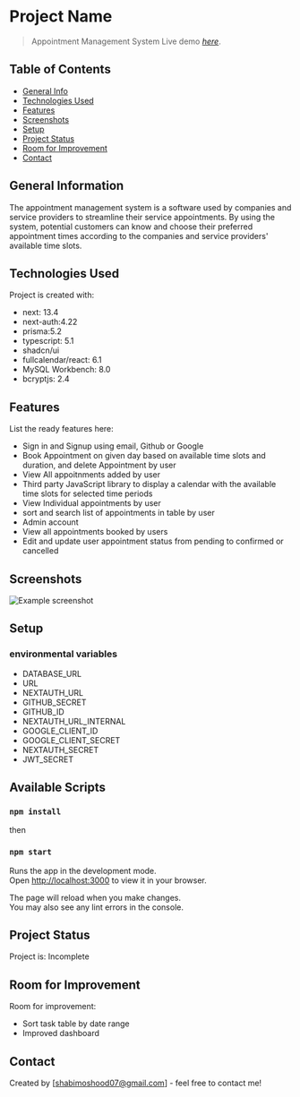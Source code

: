 # Project Name
> Appointment Management System
> Live demo [_here_](https://appointment-management-system-ten.vercel.app/).

## Table of Contents
* [General Info](#general-information)
* [Technologies Used](#technologies-used)
* [Features](#features)
* [Screenshots](#screenshots)
* [Setup](#setup)
* [Project Status](#project-status)
* [Room for Improvement](#room-for-improvement)
* [Contact](#contact)


## General Information
The appointment management system is a software used by companies and service providers to streamline their service appointments. By using the system, potential customers can know and choose their preferred appointment times according to the companies and service providers' available time slots. 



## Technologies Used
Project is created with:
* next: 13.4
* next-auth:4.22
* prisma:5.2
* typescript: 5.1
* shadcn/ui
* fullcalendar/react: 6.1
* MySQL Workbench: 8.0
* bcryptjs: 2.4


## Features
List the ready features here:
- Sign in and Signup using email, Github or Google
- Book Appointment on given day based on available time slots and duration, and delete Appointment by user
- View All appoitnments added by user
- Third party JavaScript library to display a calendar with the available time slots for selected time periods
- View Individual appointments by user
- sort and search list of appointments in table by user
- Admin account
- View all appointments booked by users
- Edit and update user appointment status from pending to confirmed or cancelled
  


## Screenshots
![Example screenshot](./img/screenshot.png)
<!-- If you have screenshots you'd like to share, include them here. -->


## Setup
### environmental variables
- DATABASE_URL
- URL
- NEXTAUTH_URL
- GITHUB_SECRET
- GITHUB_ID
- NEXTAUTH_URL_INTERNAL
- GOOGLE_CLIENT_ID
- GOOGLE_CLIENT_SECRET
- NEXTAUTH_SECRET
- JWT_SECRET
## Available Scripts

### `npm install`
then
### `npm start`

Runs the app in the development mode.\
Open [http://localhost:3000](http://localhost:3000) to view it in your browser.

The page will reload when you make changes.\
You may also see any lint errors in the console.

## Project Status
Project is: Incomplete

## Room for Improvement
Room for improvement:
- Sort task table by date range
- Improved dashboard



## Contact
Created by [shabimoshood07@gmail.com] - feel free to contact me!






